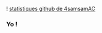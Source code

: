 ! [statistiques github de 4samsamAC](https://github-readme-stats.vercel.app/api?username=4samsamAC&show_icons=true&hide=[%22issues%22])

### Yo !
